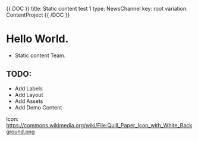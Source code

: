 {{ DOC }}
title: Static content test 1
type: NewsChannel
key: root
variation: ContentProject
{{ /DOC }}
# Hello World.

 * Static content Team.

## TODO: 
 * Add Labels
 * Add Layout
 * Add Assets
 * Add Demo Content


Icon: https://commons.wikimedia.org/wiki/File:Quill_Paper_Icon_with_White_Background.png

